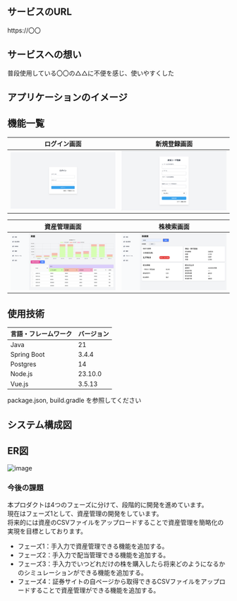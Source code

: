 ## サービスのURL

https://〇〇

<!-- プロジェクトについて -->

## サービスへの想い

普段使用している〇〇の△△に不便を感じ、使いやすくした

## アプリケーションのイメージ

## 機能一覧
| ログイン画面  | 新規登録画面 |
| --------------------- | ---------- |
| ![ログイン](docs/img/login.png)                 | ![新規登録](docs/img/new.png)         |

| 資産管理画面  | 株検索画面 |
| --------------------- | ---------- |
| ![資産管理](docs/img/assets.png)                 | ![株検索](docs/img/search.png)         |


## 使用技術

<!-- 言語、フレームワーク、ミドルウェア、インフラの一覧とバージョンを記載 -->

| 言語・フレームワーク  | バージョン |
| --------------------- | ---------- |
| Java                  | 21         |
| Spring Boot           | 3.4.4      |
| Postgres              | 14         |
| Node.js               | 23.10.0    |
| Vue.js                | 3.5.13     |

package.json, build.gradle を参照してください

## システム構成図



## ER図
<img width="627" alt="image" src="https://github.com/user-attachments/assets/3927e7ac-ab10-48e4-9825-1db8a62d91fb" />


### 今後の課題
本プロダクトは4つのフェーズに分けて、段階的に開発を進めています。<br />
現在はフェーズ1として、資産管理の開発をしています。<br />
将来的には資産のCSVファイルをアップロードすることで資産管理を簡略化の実現を目標としております。<br />

* フェーズ1：手入力で資産管理できる機能を追加する。
* フェーズ2：手入力で配当管理できる機能を追加する。
* フェーズ3：手入力でいつどれだけの株を購入したら将来どのようになるかのシミュレーションができる機能を追加する。
* フェーズ4：証券サイトの自ページから取得できるCSVファイルをアップロードすることで資産管理ができる機能を追加する。
